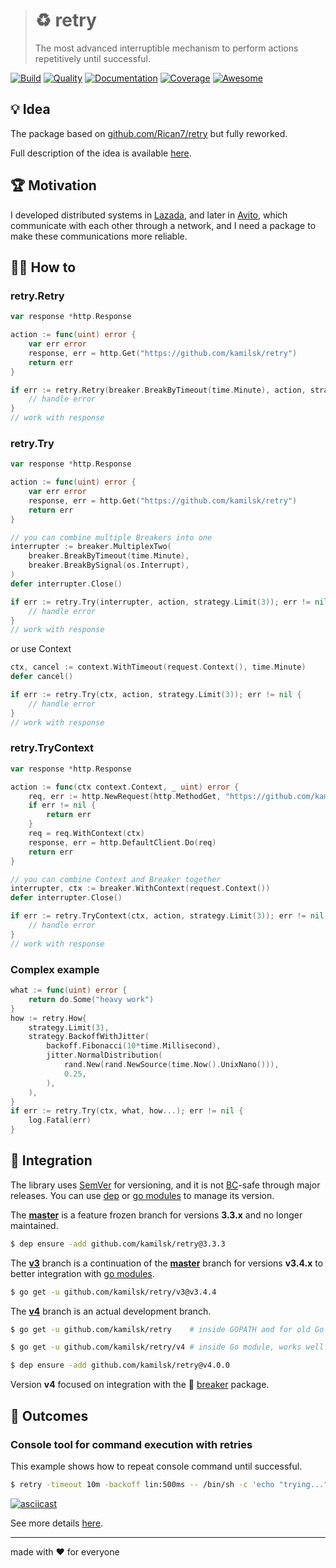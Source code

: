 > # ♻️ retry
>
> The most advanced interruptible mechanism to perform actions repetitively until successful.

[![Build][icon_build]][page_build]
[![Quality][icon_quality]][page_quality]
[![Documentation][icon_docs]][page_docs]
[![Coverage][icon_coverage]][page_coverage]
[![Awesome][icon_awesome]][page_awesome]

## 💡 Idea

The package based on [github.com/Rican7/retry](https://github.com/Rican7/retry) but fully reworked.

Full description of the idea is available
[here](https://www.notion.so/octolab/retry-cab5722faae445d197e44fbe0225cc98?r=0b753cbf767346f5a6fd51194829a2f3).

## 🏆 Motivation

I developed distributed systems in [Lazada][lazada], and later in [Avito][avito],
which communicate with each other through a network, and I need a package to make these communications more reliable.

## 🤼‍♂️ How to

### retry.Retry

```go
var response *http.Response

action := func(uint) error {
	var err error
	response, err = http.Get("https://github.com/kamilsk/retry")
	return err
}

if err := retry.Retry(breaker.BreakByTimeout(time.Minute), action, strategy.Limit(3)); err != nil {
	// handle error
}
// work with response
```

### retry.Try

```go
var response *http.Response

action := func(uint) error {
	var err error
	response, err = http.Get("https://github.com/kamilsk/retry")
	return err
}

// you can combine multiple Breakers into one
interrupter := breaker.MultiplexTwo(
	breaker.BreakByTimeout(time.Minute),
	breaker.BreakBySignal(os.Interrupt),
)
defer interrupter.Close()

if err := retry.Try(interrupter, action, strategy.Limit(3)); err != nil {
	// handle error
}
// work with response
```

or use Context

```go
ctx, cancel := context.WithTimeout(request.Context(), time.Minute)
defer cancel()

if err := retry.Try(ctx, action, strategy.Limit(3)); err != nil {
	// handle error
}
// work with response
```

### retry.TryContext

```go
var response *http.Response

action := func(ctx context.Context, _ uint) error {
	req, err := http.NewRequest(http.MethodGet, "https://github.com/kamilsk/retry", nil)
	if err != nil {
		return err
	}
	req = req.WithContext(ctx)
	response, err = http.DefaultClient.Do(req)
	return err
}

// you can combine Context and Breaker together
interrupter, ctx := breaker.WithContext(request.Context())
defer interrupter.Close()

if err := retry.TryContext(ctx, action, strategy.Limit(3)); err != nil {
	// handle error
}
// work with response
```

### Complex example

```go
what := func(uint) error {
	return do.Some("heavy work")
}
how := retry.How{
	strategy.Limit(3),
	strategy.BackoffWithJitter(
		backoff.Fibonacci(10*time.Millisecond),
		jitter.NormalDistribution(
			rand.New(rand.NewSource(time.Now().UnixNano())),
			0.25,
		),
	),
}
if err := retry.Try(ctx, what, how...); err != nil {
	log.Fatal(err)
}
```

## 🧩 Integration

The library uses [SemVer](https://semver.org) for versioning, and it is not
[BC](https://en.wikipedia.org/wiki/Backward_compatibility)-safe through major releases.
You can use [dep][] or [go modules][gomod] to manage its version.

The **[master][legacy]** is a feature frozen branch for versions **3.3.x** and no longer maintained.

```bash
$ dep ensure -add github.com/kamilsk/retry@3.3.3
```

The **[v3][]** branch is a continuation of the **[master][legacy]** branch for versions **v3.4.x**
to better integration with [go modules][gomod].

```bash
$ go get -u github.com/kamilsk/retry/v3@v3.4.4
```

The **[v4][]** branch is an actual development branch.

```bash
$ go get -u github.com/kamilsk/retry    # inside GOPATH and for old Go versions

$ go get -u github.com/kamilsk/retry/v4 # inside Go module, works well since Go 1.11

$ dep ensure -add github.com/kamilsk/retry@v4.0.0
```

Version **v4** focused on integration with the 🚧 [breaker][] package.

## 🤲 Outcomes

### Console tool for command execution with retries

This example shows how to repeat console command until successful.

```bash
$ retry -timeout 10m -backoff lin:500ms -- /bin/sh -c 'echo "trying..."; exit $((1 + RANDOM % 10 > 5))'
```

[![asciicast](https://asciinema.org/a/150367.png)](https://asciinema.org/a/150367)

See more details [here][cli].

---

made with ❤️ for everyone

[icon_awesome]:    https://cdn.rawgit.com/sindresorhus/awesome/d7305f38d29fed78fa85652e3a63e154dd8e8829/media/badge.svg
[icon_build]:      https://travis-ci.org/kamilsk/retry.svg?branch=v4
[icon_coverage]:   https://api.codeclimate.com/v1/badges/ed88afbc0754e49e9d2d/test_coverage
[icon_docs]:       https://godoc.org/github.com/kamilsk/retry?status.svg
[icon_quality]:    https://goreportcard.com/badge/github.com/kamilsk/retry

[page_awesome]:    https://github.com/avelino/awesome-go#utilities
[page_build]:      https://travis-ci.org/kamilsk/retry
[page_coverage]:   https://codeclimate.com/github/kamilsk/retry/test_coverage
[page_docs]:       https://godoc.org/github.com/kamilsk/retry
[page_promo]:      https://github.com/kamilsk/retry
[page_quality]:    https://goreportcard.com/report/github.com/kamilsk/retry

[legacy]:          https://github.com/kamilsk/retry/tree/master
[v3]:              https://github.com/kamilsk/retry/tree/v3
[v4]:              https://github.com/kamilsk/retry/projects/4

[avito]:           https://github.com/avito-tech
[breaker]:         https://github.com/kamilsk/breaker
[cli]:             https://github.com/kamilsk/retry.cli
[dep]:             https://golang.github.io/dep/
[egg]:             https://github.com/kamilsk/egg
[gomod]:           https://github.com/golang/go/wiki/Modules
[lazada]:          https://github.com/lazada
